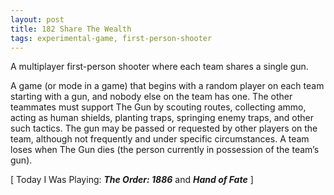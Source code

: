 ```yaml
---
layout: post
title: 182 Share The Wealth
tags: experimental-game, first-person-shooter
---
```

A multiplayer first-person shooter where each team shares a single gun.

A game (or mode in a game) that begins with a random player on each team starting with a gun, and nobody else on the team has one.  The other teammates must support The Gun by scouting routes, collecting ammo, acting as human shields, planting traps, springing enemy traps, and other such tactics.  The gun may be passed or requested by other players on the team, although not frequently and under specific circumstances.  A team loses when The Gun dies (the person currently in possession of the team’s gun).

<p class="emphasis">[ Today I Was Playing: <em><strong>The Order: 1886</strong></em> and <em><strong>Hand of Fate</strong></em> ]</p>

